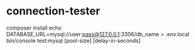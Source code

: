 # connection-tester

composer install
echo DATABASE_URL=mysql://user:pass@127.0.0.1:3306/db_name > .env.local
bin/console test:mysql [pool-size] [delay-in-seconds]
